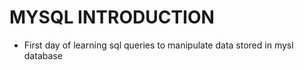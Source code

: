 # MYSQL INTRODUCTION 
- First day of learning sql queries to manipulate data stored in mysl database
